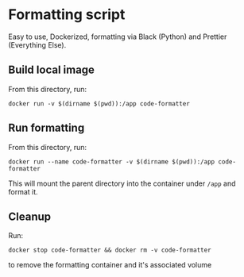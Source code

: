 # Formatting script

Easy to use, Dockerized, formatting via Black (Python) and Prettier (Everything Else).

## Build local image

From this directory, run:

```
docker run -v $(dirname $(pwd)):/app code-formatter
```

## Run formatting

From this directory, run:

```
docker run --name code-formatter -v $(dirname $(pwd)):/app code-formatter
```

This will mount the parent directory into the container under `/app` and format it.

## Cleanup

Run:

```
docker stop code-formatter && docker rm -v code-formatter
```

to remove the formatting container and it's associated volume
